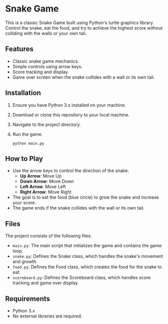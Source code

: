 # Snake Game

This is a classic Snake Game built using Python's turtle graphics library. Control the snake, eat the food, and try to achieve the highest score without colliding with the walls or your own tail.

## Features

-   Classic snake game mechanics.
-   Simple controls using arrow keys.
-   Score tracking and display.
-   Game over screen when the snake collides with a wall or its own tail.

## Installation

1. Ensure you have Python 3.x installed on your machine.
2. Download or clone this repository to your local machine.
3. Navigate to the project directory.
4. Run the game.

    ```
    python main.py
    ```

## How to Play

-   Use the arrow keys to control the direction of the snake:
    -   **Up Arrow**: Move Up
    -   **Down Arrow**: Move Down
    -   **Left Arrow**: Move Left
    -   **Right Arrow**: Move Right
-   The goal is to eat the food (blue circle) to grow the snake and increase your score.
-   The game ends if the snake collides with the wall or its own tail.

## Files

The project consists of the following files:

-   `main.py`: The main script that initializes the game and contains the game loop.
-   `snake.py`: Defines the Snake class, which handles the snake's movement and growth.
-   `food.py`: Defines the Food class, which creates the food for the snake to eat.
-   `scoreboard.py`: Defines the Scoreboard class, which handles score tracking and game over display.

## Requirements

-   Python 3.x
-   No external libraries are required.
